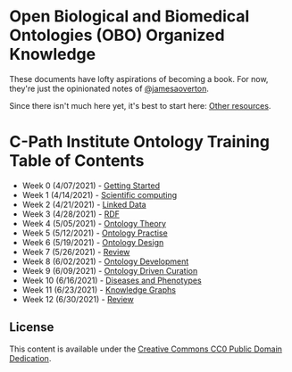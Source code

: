# Open Biological and Biomedical Ontologies (OBO) Organized Knowledge

These documents have lofty aspirations of becoming a book.
For now, they're just the opinionated notes of [@jamesaoverton](https://github.com/jamesaoverton).

Since there isn't much here yet, it's best to start here: [Other resources](other/README.md).

# C-Path Institute Ontology Training Table of Contents

- Week 0 (4/07/2021) - [Getting Started](https://github.com/jamesaoverton/obook/tree/master/01-ScientificComputing)
- Week 1 (4/14/2021) - [Scientific computing](https://github.com/jamesaoverton/obook/tree/master/01-ScientificComputing)
- Week 2 (4/21/2021) - [Linked Data](https://github.com/jamesaoverton/obook/tree/master/02-LinkedData)
- Week 3 (4/28/2021) - [RDF](https://github.com/jamesaoverton/obook/tree/master/03-RDF)
- Week 4 (5/05/2021) - [Ontology Theory](https://github.com/jamesaoverton/obook/tree/master/04-OntologyTheory)
- Week 5 (5/12/2021) - [Ontology Practise](https://github.com/jamesaoverton/obook/tree/master/05-OntologyPractise)
- Week 6 (5/19/2021) - [Ontology Design](https://github.com/jamesaoverton/obook/tree/master/06-OntologyDesign)
- Week 7 (5/26/2021) - [Review](https://github.com/jamesaoverton/obook/tree/master/07-Review)
- Week 8 (6/02/2021) - [Ontology Development](https://github.com/jamesaoverton/obook/tree/master/08-OntologyDevelopment)
- Week 9 (6/09/2021) - [Ontology Driven Curation](https://github.com/jamesaoverton/obook/tree/master/09-OntologyDrivenCuration)
- Week 10 (6/16/2021) - [Diseases and Phenotypes](https://github.com/jamesaoverton/obook/tree/master/10-DiseasesAndPhenotypes)
- Week 11 (6/23/2021) - [Knowledge Graphs](https://github.com/jamesaoverton/obook/tree/master/11-KnowledgeGraphs)
- Week 12 (6/30/2021) - [Review](https://github.com/jamesaoverton/obook/tree/master/12-Review)

## License

This content is available under the [Creative Commons CC0 Public Domain Dedication](LICENSE).
